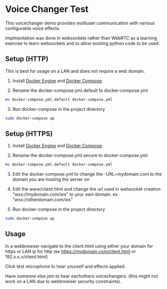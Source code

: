 
# Voice Changer Test

This voicechanger demo provides multiuser communication with various configurable voice effects.

Implmentation was done in websockets rather than WebRTC as a learning exercise to learn websockets
and to allow existing python code to be used.

## Setup (HTTP)

This is best for usage on a LAN and does not require a web domain. 

1.  Install [Docker Engine](https://docs.docker.com/engine/install/#server) and [Docker Compose](https://docs.docker.com/compose/install/).

2.  Rename the docker-compose.yml.default to docker-compose.yml

```bash
mv docker-compose.yml.default docker-compose.yml
```

3.  Run docker-compose in the project directory

```bash
sudo docker-compose up
```

## Setup (HTTPS) 

1.  Install [Docker Engine](https://docs.docker.com/engine/install/#server) and [Docker Compose](https://docs.docker.com/compose/install/).

2.  Rename the docker-compose.yml.secure to docker-compose.yml

```bash
mv docker-compose.yml.default docker-compose.yml
```

3.  Edit the docker-compose.yml to change the -URL=mydomain.com to the domain you are hosting the server on

4.  Edit the www/client.html and change the url used in websocket creation "wss://mydomain.com/ws" to your own domain. ex "wss://otherdomain.com/ws"

5.  Run docker-compose in the project directory

```bash
sudo docker-compose up
```

## Usage

In a webbrowser navigate to the client.html using either your domain for https or LAN ip for http (ex https://mydomain.com/client.html or 192.x.x.x/client.html)

Click test microphone to hear yourself and effects applied.

Have someone else join to hear eachothers voicechangers. (this might not work on a LAN due to webbrowser security constraints).
